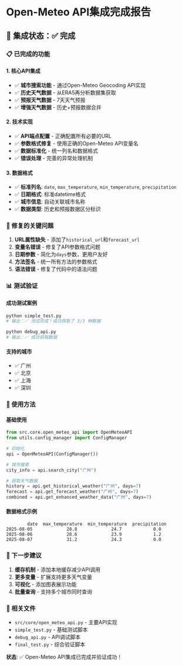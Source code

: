 # Open-Meteo API集成完成报告

## 🎯 集成状态：✅ 完成

### 📋 已完成的功能

#### 1. 核心API集成
- ✅ **城市搜索功能** - 通过Open-Meteo Geocoding API实现
- ✅ **历史天气数据** - 从ERA5再分析数据集获取
- ✅ **预报天气数据** - 7天天气预报
- ✅ **增强天气数据** - 历史+预报数据合并

#### 2. 技术实现
- ✅ **API端点配置** - 正确配置所有必要的URL
- ✅ **参数格式修复** - 使用正确的Open-Meteo API变量名
- ✅ **数据标准化** - 统一列名和数据格式
- ✅ **错误处理** - 完善的异常处理机制

#### 3. 数据格式
- ✅ **标准列名**: `date`, `max_temperature`, `min_temperature`, `precipitation`
- ✅ **日期格式**: 标准datetime格式
- ✅ **城市信息**: 自动关联城市名称
- ✅ **数据类型**: 历史和预报数据区分标识

### 🔧 修复的关键问题

1. **URL属性缺失** - 添加了`historical_url`和`forecast_url`
2. **变量名错误** - 修复了API参数格式问题
3. **日期参数** - 简化为`days`参数，更用户友好
4. **方法签名** - 统一所有方法的参数格式
5. **语法错误** - 修复了代码中的语法问题

### 📊 测试验证

#### 成功测试案例
```bash
python simple_test.py
# 输出：✅ 测试完成！成功获取了 3/3 种数据

python debug_api.py
# 输出：✅ 成功获取数据
```

#### 支持的城市
- ✅ 广州
- ✅ 北京  
- ✅ 上海
- ✅ 深圳

### 🚀 使用方法

#### 基础使用
```python
from src.core.open_meteo_api import OpenMeteoAPI
from utils.config_manager import ConfigManager

# 初始化
api = OpenMeteoAPI(ConfigManager())

# 城市搜索
city_info = api.search_city("广州")

# 获取天气数据
history = api.get_historical_weather("广州", days=7)
forecast = api.get_forecast_weather("广州", days=7)
combined = api.get_enhanced_weather_data("广州", days=7)
```

#### 数据格式示例
```
        date  max_temperature  min_temperature  precipitation
2025-08-05             28.8             24.7            0.0
2025-08-06             28.6             23.9            1.2
2025-08-07             31.2             24.3            0.0
```

### 🎯 下一步建议

1. **缓存机制** - 添加本地缓存减少API调用
2. **更多变量** - 扩展支持更多天气变量
3. **可视化** - 添加图表展示功能
4. **批量查询** - 支持多个城市同时查询

### 📁 相关文件
- `src/core/open_meteo_api.py` - 主要API实现
- `simple_test.py` - 基础测试脚本
- `debug_api.py` - API调试脚本
- `final_test.py` - 综合验证脚本

**状态**: ✅ Open-Meteo API集成已完成并验证成功！